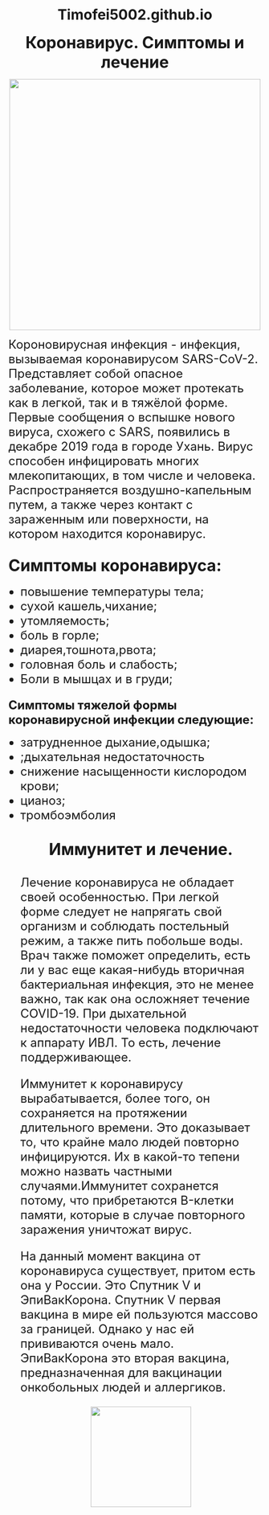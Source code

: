 # Timofei5002.github.io
<!DOCTYPE HTML>
<html>
<head>
<meta charset="UTF-8">
<title>Коронавирус. Симптомы и лечение.</title>
</head>
<body background-image:corona.jpg:
<h1 align="center"><b><font size="6">Коронавирус. Симптомы и лечение</font></b></h1>
<p><img src="corona.jpg" width="500"/></p>
<p align="left"><font size="5">Короновирусная инфекция - инфекция, вызываемая коронавирусом SARS-CoV-2. Представляет собой опасное заболевание, которое может протекать как в легкой,  так и в тяжёлой форме. Первые сообщения о вспышке нового вируса, схожего с SARS, появились в декабре 2019 года в городе Ухань. Вирус способен инфицировать многих млекопитающих, в том числе и человека. Распространяется воздушно-капельным путем, а также через контакт с зараженным или поверхности, на котором находится коронавирус.</font></p>                                                
<h2 align="left"><font size="6"><b>Симптомы коронавируса:</h2></font size></b>
<ul align="left"><font size="5">
<li>повышение температуры тела;</li>
<li>сухой кашель,чихание;</li>
<li>утомляемость;</li>
<li>боль в горле;</li>
<li>диарея,тошнота,рвота;</li>
<li>головная боль и слабость;</li>
<li>Боли в мышцах и в груди;</li>
</ul></font>
<h3 align="left"><font size="5"><b>Симптомы тяжелой формы коронавирусной инфекции следующие:</b></font></h3>
<ul align="left"><font size="5">
<li>затрудненное дыхание,одышка;</li>
<li>;дыхательная недостаточность</li>
<li>снижение насыщенности кислородом крови;</li>
<li>цианоз;</li>
<li>тромбоэмболия</li>
<h4 align="center"><b><font size="6">Иммунитет и лечение.</font></b></h4>
<p>Лечение коронавируса не обладает своей особенностью. При легкой форме следует не напрягать свой организм и соблюдать постельный режим, а также пить побольше воды. Врач также поможет определить, есть ли у вас еще какая-нибудь вторичная бактериальная инфекция, это не менее важно, так как она осложняет течение COVID-19. При дыхательной недостаточности человека подключают к аппарату ИВЛ. То есть, лечение поддерживающее.</p>
<p>Иммунитет к коронавирусу вырабатывается, более того, он сохраняется на протяжении длительного времени. Это доказывает то, что крайне мало людей повторно инфицируются. Их в какой-то тепени можно назвать частными случаями.Иммунитет сохранется потому, что прибретаются B-клетки памяти, которые в случае повторного заражения уничтожат вирус. </p>
<p>На данный момент вакцина от коронавируса существует, притом есть она у России. Это Спутник V и ЭпиВакКорона. Спутник V первая вакцина в мире ей пользуются массово за границей. Однако у нас ей прививаются очень мало. ЭпиВакКорона это вторая вакцина, предназначенная для вакцинации онкобольных людей и аллергиков.</p>
<p align="center"><a href="http://gel-school-4.ru/"><img src="suvorovv.jpg" width="200"/></a></p>
